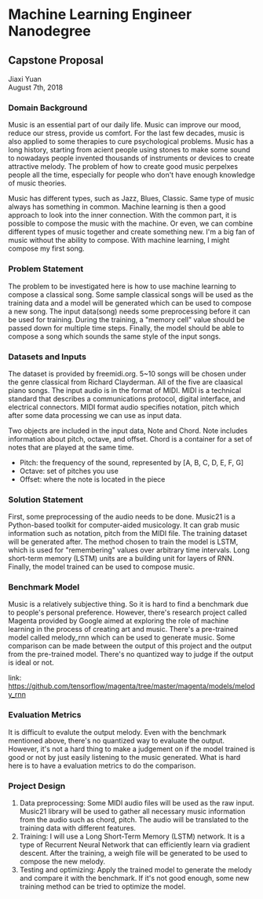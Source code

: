 # Machine Learning Engineer Nanodegree
## Capstone Proposal
Jiaxi Yuan  
August 7th, 2018

### Domain Background

Music is an essential part of our daily life. Music can improve our mood, reduce our stress, provide us comfort. For the last few decades, music is also applied to some therapies to cure psychological problems. Music has a long history, starting from acient people using stones to make some sound to nowadays people invented thousands of instruments or devices to create attractive melody. The problem of how to create good music perpelxes people all the time, especially for people who don't have enough knowledge of music theories. 

Music has different types, such as Jazz, Blues, Classic. Same type of  music always has something in common. Machine learning is then a good approach to look into the inner connection. With the common part, it is possible to compose the music with the machine. Or even, we can combine different types of music together and create something new. I'm a big fan of music without the ability to compose. With machine learning, I might compose my first song.

### Problem Statement

The problem to be investigated here is how to use machine learning to compose a classical song. Some sample classical songs will be used as the training data and a model will be generated which can be used to compose a new song. The input data(song) needs some preprocessing before it can be used for training. During the training, a "memory cell" value should be passed down for multiple time steps. Finally, the model should be able to compose a song which sounds the same style of the input songs.

### Datasets and Inputs

The dataset is provided by freemidi.org. 5~10 songs will be chosen under the genre classical from Richard Clayderman. All of the five are claasical piano songs. The input audio is in the format of MIDI. MIDI is a technical standard that describes a communications protocol, digital interface, and electrical connectors. MIDI format audio specifies notation, pitch which after some data processing we can use as input data.

Two objects are included in the input data, Note and Chord. Note includes information about pitch, octave, and offset. Chord is a container for a set of notes that are played at the same time.
- Pitch: the frequency of the sound, represented by [A, B, C, D, E, F, G]
- Octave: set of pitches you use
- Offset: where the note is located in the piece

### Solution Statement

First, some preprocessing of the audio needs to be done. Music21 is a Python-based toolkit for computer-aided musicology. It can grab music information such as notation, pitch from the MIDI file. The training dataset will be generated after. The method chosen to train the model is LSTM, which is used for "remembering" values over arbitrary time intervals. Long short-term memory (LSTM) units are a building unit for layers of RNN. Finally, the model trained can be used to compose music.

### Benchmark Model

Music is a relatively subjective thing. So it is hard to find a benchmark due to people's personal preference. However, there's research project called Magenta provided by Google aimed at exploring the role of machine learning in the process of creating art and music. There's a pre-trained model called melody_rnn which can be used to generate music. Some comparison can be made between the output of this project and the output from the pre-trained model. There's no quantized way to judge if the output is ideal or not.

link: https://github.com/tensorflow/magenta/tree/master/magenta/models/melody_rnn

### Evaluation Metrics

It is difficult to evalute the output melody. Even with the benchmark mentioned above, there's no quantized way to evaluate the output. However, it's not a hard thing to make a judgement on if the model trained is good or not by just easily listening to the music generated. What is hard here is to have a evaluation metrics to do the comparison.

### Project Design

1. Data preprocessing: Some MIDI audio files will be used as the raw input. Music21 library will be used to gather all necessary music information from the audio such as chord, pitch. The audio will be translated to the training data with different features.
2. Training: I will use a Long Short-Term Memory (LSTM) network. It is a type of Recurrent Neural Network that can efficiently learn via gradient descent. After the training, a weigh file will be generated to be used to compose the new melody.
3. Testing and optimizing: Apply the trained model to generate the melody and compare it with the benchmark. If it's not good enough, some new training method can be tried to optimize the model.
